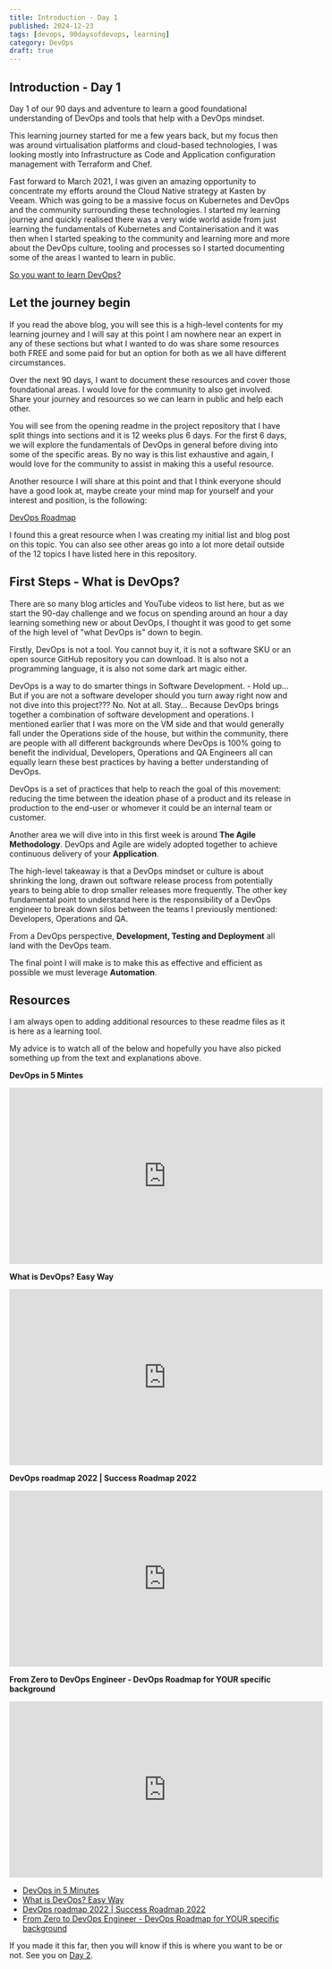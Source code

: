 ```yaml
---
title: Introduction - Day 1
published: 2024-12-23
tags: [devops, 90daysofdevops, learning]
category: DevOps
draft: true
---
```


## Introduction - Day 1

Day 1 of our 90 days and adventure to learn a good foundational understanding of DevOps and tools that help with a DevOps mindset.

This learning journey started for me a few years back, but my focus then was around virtualisation platforms and cloud-based technologies, I was looking mostly into Infrastructure as Code and Application configuration management with Terraform and Chef.

Fast forward to March 2021, I was given an amazing opportunity to concentrate my efforts around the Cloud Native strategy at Kasten by Veeam. Which was going to be a massive focus on Kubernetes and DevOps and the community surrounding these technologies. I started my learning journey and quickly realised there was a very wide world aside from just learning the fundamentals of Kubernetes and Containerisation and it was then when I started speaking to the community and learning more and more about the DevOps culture, tooling and processes so I started documenting some of the areas I wanted to learn in public.

[So you want to learn DevOps?](https://blog.kasten.io/devops-learning-curve)

## Let the journey begin

If you read the above blog, you will see this is a high-level contents for my learning journey and I will say at this point I am nowhere near an expert in any of these sections but what I wanted to do was share some resources both FREE and some paid for but an option for both as we all have different circumstances.

Over the next 90 days, I want to document these resources and cover those foundational areas. I would love for the community to also get involved. Share your journey and resources so we can learn in public and help each other.

You will see from the opening readme in the project repository that I have split things into sections and it is 12 weeks plus 6 days. For the first 6 days, we will explore the fundamentals of DevOps in general before diving into some of the specific areas. By no way is this list exhaustive and again, I would love for the community to assist in making this a useful resource.

Another resource I will share at this point and that I think everyone should have a good look at, maybe create your mind map for yourself and your interest and position, is the following:

[DevOps Roadmap](https://roadmap.sh/devops)

I found this a great resource when I was creating my initial list and blog post on this topic. You can also see other areas go into a lot more detail outside of the 12 topics I have listed here in this repository.

## First Steps - What is DevOps?

There are so many blog articles and YouTube videos to list here, but as we start the 90-day challenge and we focus on spending around an hour a day learning something new or about DevOps, I thought it was good to get some of the high level of "what DevOps is" down to begin.

Firstly, DevOps is not a tool. You cannot buy it, it is not a software SKU or an open source GitHub repository you can download. It is also not a programming language, it is also not some dark art magic either.

DevOps is a way to do smarter things in Software Development. - Hold up... But if you are not a software developer should you turn away right now and not dive into this project??? No. Not at all. Stay... Because DevOps brings together a combination of software development and operations. I mentioned earlier that I was more on the VM side and that would generally fall under the Operations side of the house, but within the community, there are people with all different backgrounds where DevOps is 100% going to benefit the individual, Developers, Operations and QA Engineers all can equally learn these best practices by having a better understanding of DevOps.

DevOps is a set of practices that help to reach the goal of this movement: reducing the time between the ideation phase of a product and its release in production to the end-user or whomever it could be an internal team or customer.

Another area we will dive into in this first week is around **The Agile Methodology**. DevOps and Agile are widely adopted together to achieve continuous delivery of your **Application**.

The high-level takeaway is that a DevOps mindset or culture is about shrinking the long, drawn out software release process from potentially years to being able to drop smaller releases more frequently. The other key fundamental point to understand here is the responsibility of a DevOps engineer to break down silos between the teams I previously mentioned: Developers, Operations and QA.

From a DevOps perspective, **Development, Testing and Deployment** all land with the DevOps team.

The final point I will make is to make this as effective and efficient as possible we must leverage **Automation**.

## Resources

I am always open to adding additional resources to these readme files as it is here as a learning tool.

My advice is to watch all of the below and hopefully you have also picked something up from the text and explanations above.

**DevOps in 5 Mintes**

<iframe width="560" height="315" src="https://www.youtube.com/embed/Xrgk023l4lI?si=d45MkGkLV1wCu8B_" title="YouTube video player" frameborder="0" allow="accelerometer; autoplay; clipboard-write; encrypted-media; gyroscope; picture-in-picture; web-share" referrerpolicy="strict-origin-when-cross-origin" allowfullscreen></iframe>

**What is DevOps? Easy Way**
<iframe width="560" height="315" src="https://www.youtube.com/embed/_Gpe1Zn-1fE?si=2imTS5wBCo4TfOTJ" title="YouTube video player" frameborder="0" allow="accelerometer; autoplay; clipboard-write; encrypted-media; gyroscope; picture-in-picture; web-share" referrerpolicy="strict-origin-when-cross-origin" allowfullscreen></iframe>

**DevOps roadmap 2022 | Success Roadmap 2022**
<iframe width="560" height="315" src="https://www.youtube.com/embed/7l_n97Mt0ko?si=NgCZhBZGfU0PvATV" title="YouTube video player" frameborder="0" allow="accelerometer; autoplay; clipboard-write; encrypted-media; gyroscope; picture-in-picture; web-share" referrerpolicy="strict-origin-when-cross-origin" allowfullscreen></iframe>

**From Zero to DevOps Engineer - DevOps Roadmap for YOUR specific background**
<iframe width="560" height="315" src="https://www.youtube.com/embed/G_nVMUtaqCk?si=meXx9zwn3eWaV_ZT" title="YouTube video player" frameborder="0" allow="accelerometer; autoplay; clipboard-write; encrypted-media; gyroscope; picture-in-picture; web-share" referrerpolicy="strict-origin-when-cross-origin" allowfullscreen></iframe>

- [DevOps in 5 Minutes](https://www.youtube.com/watch?v=Xrgk023l4lI)
- [What is DevOps? Easy Way](https://www.youtube.com/watch?v=_Gpe1Zn-1fE&t=43s)
- [DevOps roadmap 2022 | Success Roadmap 2022](https://www.youtube.com/watch?v=7l_n97Mt0ko)
- [From Zero to DevOps Engineer - DevOps Roadmap for YOUR specific background](https://www.youtube.com/watch?v=G_nVMUtaqCk)

If you made it this far, then you will know if this is where you want to be or not. See you on [Day 2](./day02).
